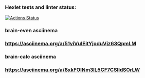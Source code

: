 ### Hexlet tests and linter status:
[![Actions Status](https://github.com/Timur-Latypov/python-project-49/workflows/hexlet-check/badge.svg)](https://github.com/Timur-Latypov/python-project-49/actions)

### brain-even asciinema
### https://asciinema.org/a/51yiVuIEjtYjoduVjz63QpmLM

### brain-calc asciinema
### https://asciinema.org/a/8xkFOINm3lL5GF7CSlIdSOrLW